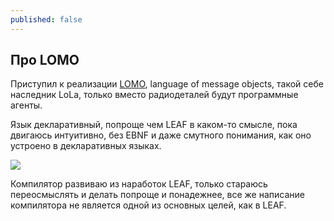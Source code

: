 ```yaml
---
published: false
---
```


## Про LOMO

Приступил к реализации [LOMO](https://github.com/kpmy/lomo), language of message objects, такой себе наследник LoLa, только вместо радиодеталей будут программные агенты.

Язык декларативный, попроще чем LEAF в каком-то смысле, пока двигаюсь интуитивно, без EBNF и даже смутного понимания, как оно устроено в декларативных языках.

![]({{site.baseurl}}/http://s00.yaplakal.com/pics/pics_original/3/5/4/398453.jpg)

Компилятор развиваю из наработок LEAF, только стараюсь переосмыслять и делать попроще и понадежнее, все же написание компилятора не является одной из основных целей, как в LEAF.


